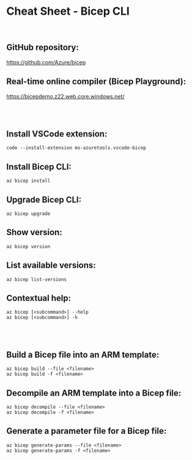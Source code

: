 # Cheat Sheet - Bicep CLI

<br>

## GitHub repository:
https://github.com/Azure/bicep

## Real-time online compiler (Bicep Playground):
https://bicepdemo.z22.web.core.windows.net/

<br><br>

## Install VSCode extension:
```shell
code --install-extension ms-azuretools.vscode-bicep
```

## Install Bicep CLI:
```shell
az bicep install
```

## Upgrade Bicep CLI:
```shell
az bicep upgrade
```

## Show version:
```shell
az bicep version
```

## List available versions:
```shell
az bicep list-versions
```

## Contextual help:
```shell
az bicep [<subcommand>] --help
az bicep [<subcommand>] -h
```

<br><br>

## Build a Bicep file into an ARM template:
```shell
az bicep build --file <filename>
az bicep build -f <filename>
```

## Decompile an ARM template into a Bicep file:
```shell
az bicep decompile --file <filename>
az bicep decompile -f <filename>
```

## Generate a parameter file for a Bicep file:
```shell
az bicep generate-params --file <filename>
az bicep generate-params -f <filename>
```